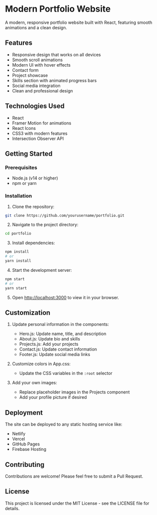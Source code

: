# Modern Portfolio Website

A modern, responsive portfolio website built with React, featuring smooth animations and a clean design.

## Features

- Responsive design that works on all devices
- Smooth scroll animations
- Modern UI with hover effects
- Contact form
- Project showcase
- Skills section with animated progress bars
- Social media integration
- Clean and professional design

## Technologies Used

- React
- Framer Motion for animations
- React Icons
- CSS3 with modern features
- Intersection Observer API

## Getting Started

### Prerequisites

- Node.js (v14 or higher)
- npm or yarn

### Installation

1. Clone the repository:
```bash
git clone https://github.com/yourusername/portfolio.git
```

2. Navigate to the project directory:
```bash
cd portfolio
```

3. Install dependencies:
```bash
npm install
# or
yarn install
```

4. Start the development server:
```bash
npm start
# or
yarn start
```

5. Open [http://localhost:3000](http://localhost:3000) to view it in your browser.

## Customization

1. Update personal information in the components:
   - Hero.js: Update name, title, and description
   - About.js: Update bio and skills
   - Projects.js: Add your projects
   - Contact.js: Update contact information
   - Footer.js: Update social media links

2. Customize colors in App.css:
   - Update the CSS variables in the `:root` selector

3. Add your own images:
   - Replace placeholder images in the Projects component
   - Add your profile picture if desired

## Deployment

The site can be deployed to any static hosting service like:
- Netlify
- Vercel
- GitHub Pages
- Firebase Hosting

## Contributing

Contributions are welcome! Please feel free to submit a Pull Request.

## License

This project is licensed under the MIT License - see the LICENSE file for details. 